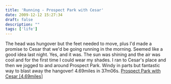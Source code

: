 ```yaml
---
title: 'Running - Prospect Park with Cesar'
date: 2009-12-12 15:27:34
draft: false
description: ""
tags: ['life']
---
```


The head was hungover but the feet needed to move, plus I'd made a promise to Cesar that we'd be going running in the morning. Seemed like a good idea last night. Yes, and it was. The sun was shining and the air was cool and for the first time I could wear my shades. I ran to Cesar's place and then we jogged to and around Prospect Park. Windy in parts but fantastic way to blast away the hangover! 4.69miles in 37m06s. [Prospect Park with Cesar \[4.69miles\]](http://www.gmap-pedometer.com/?r=3363718 )
